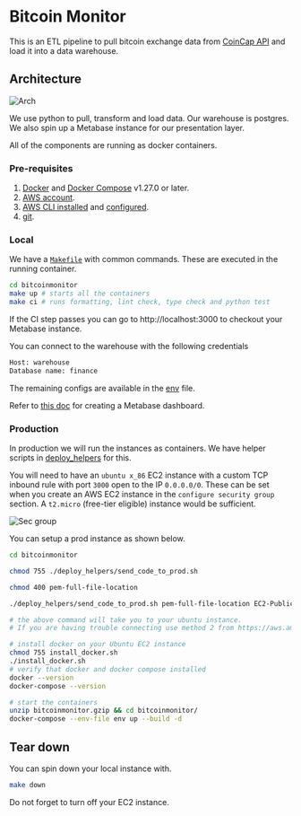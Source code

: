 # Bitcoin Monitor

This is an ETL pipeline to pull bitcoin exchange data from [CoinCap API](https://docs.coincap.io/) and load it into a data warehouse.

## Architecture

![Arch](assets/images/bc_arch.png)

We use python to pull, transform and load data. Our warehouse is postgres.
We also spin up a Metabase instance for our presentation layer.

All of the components are running as docker containers.

### Pre-requisites

1. [Docker](https://docs.docker.com/engine/install/) and [Docker Compose](https://docs.docker.com/compose/install/) v1.27.0 or later.
2. [AWS account](https://aws.amazon.com/).
3. [AWS CLI installed](https://docs.aws.amazon.com/cli/latest/userguide/install-cliv2.html) and [configured](https://docs.aws.amazon.com/cli/latest/userguide/cli-chap-configure.html).
4. [git](https://git-scm.com/book/en/v2/Getting-Started-Installing-Git).

### Local

We have a [`Makefile`](Makefile) with common commands. These are executed in the running container.

```bash
cd bitcoinmonitor
make up # starts all the containers
make ci # runs formatting, lint check, type check and python test
```

If the CI step passes you can go to http://localhost:3000 to checkout your Metabase instance.

You can connect to the warehouse with the following credentials

```bash
Host: warehouse
Database name: finance
```
The remaining configs are available in the [env](env) file.

Refer to [this doc](https://www.metabase.com/docs/latest/users-guide/07-dashboards.html) for creating a Metabase dashboard.

### Production

In production we will run the instances as containers. We have helper scripts in [deploy_helpers](deploy_helpers) for this.

You will need to have an `ubuntu x_86` EC2 instance with a custom TCP inbound rule with port `3000` open to the IP `0.0.0.0/0`. These can be set when you create an AWS EC2 instance in the `configure security group` section. A `t2.micro` (free-tier eligible) instance would be sufficient.

![Sec group](assets/images/bc_sec_gp.png)

You can setup a prod instance as shown below.

```bash
cd bitcoinmonitor

chmod 755 ./deploy_helpers/send_code_to_prod.sh

chmod 400 pem-full-file-location

./deploy_helpers/send_code_to_prod.sh pem-full-file-location EC2-Public-IPv4-DNS

# the above command will take you to your ubuntu instance.
# If you are having trouble connecting use method 2 from https://aws.amazon.com/premiumsupport/knowledge-center/ec2-linux-fix-permission-denied-errors/

# install docker on your Ubuntu EC2 instance
chmod 755 install_docker.sh
./install_docker.sh
# verify that docker and docker compose installed
docker --version
docker-compose --version

# start the containers
unzip bitcoinmonitor.gzip && cd bitcoinmonitor/
docker-compose --env-file env up --build -d
```

## Tear down

You can spin down your local instance with.

```bash
make down
```

Do not forget to turn off your EC2 instance.